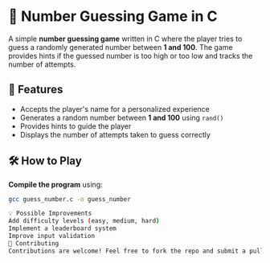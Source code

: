 # 🎯 Number Guessing Game in C

A simple **number guessing game** written in C where the player tries to guess a randomly generated number between **1 and 100**. The game provides hints if the guessed number is too high or too low and tracks the number of attempts.

## 🚀 Features

- Accepts the player's name for a personalized experience  
- Generates a random number between **1 and 100** using `rand()`  
- Provides hints to guide the player  
- Displays the number of attempts taken to guess correctly  

## 🛠️ How to Play

 **Compile the program** using:  
   ```sh
   gcc guess_number.c -o guess_number

💡 Possible Improvements
Add difficulty levels (easy, medium, hard)
Implement a leaderboard system
Improve input validation
🤝 Contributing
Contributions are welcome! Feel free to fork the repo and submit a pull request.
